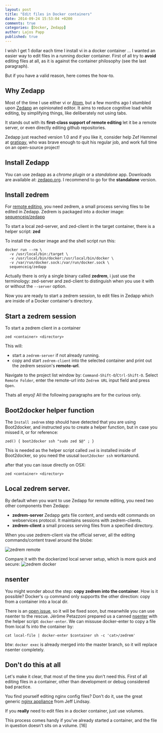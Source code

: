 ```yaml
---
layout: post
title: "Edit files in Docker containers"
date: 2014-09-24 15:53:04 +0200
comments: true
categories: [Docker, Zedapp]
author: Lajos Papp
published: true
---
```


I wish I get 1 dollar each time I install vi in a docker container ... I wanted
an easier way to edit files in a running docker container. First of all try to
**avoid** editing files at all, as it is against the container philosophy
(see the last paragraph).

But if you have a valid reason, here comes the how-to.

## Why Zedapp

Most of the time I use either vi or [Atom](https://atom.io/), but a few months
ago I stumbled upon [Zedapp](http://zedapp.org/) an opinionated editor. It aims to
reduce cognitive load while editing, by simplifying things, like deliberately
not using tabs.

It stands out with its **first-class support of remote editing** let it be a
remote server, or even directly editing github repositories.

Zedapp just reached version 1.0 and if you like it, consider help Zef Hemmel
at [gratipay](https://gratipay.com/zefhemel/), who was brave enough to quit his
regular job, and work full time on an open-source project!

## Install Zedapp

You can use zedapp as a *chrome plugin* or a *standalone* app. Downloads are
available at: [zedapp.org](http://zedapp.org/download/). I recommend to
go for the **standalone** version.

<!-- more -->

## Install zedrem

For [remote editing](http://zedapp.org/features/edit-remote-files/),
you need zedrem, a small process serving files to be edited in Zedapp.
Zedrem is packaged into a docker image:
[sequenceiq/zedapp](https://github.com/sequenceiq/docker-zedapp)

To start a local zed-server, and zed-client in the target container, there
is a helper script: **zed**

To install the docker image and the shell script run this:
```
docker run --rm \
  -v /usr/local/bin:/target \
  -v /usr/local/bin/docker:/usr/local/bin/docker \
  -v /var/run/docker.sock:/var/run/docker.sock \
  sequenceiq/zedapp
```

Actually there is only a single binary called **zedrem**, i just use the
terminology: zed-server and zed-client to
distinguish when you use it with or without the `--server` option.

Now you are ready to start a zedrem session, to edit files in Zedapp which are
inside of a Docker container's directory.

## Start a zedrem session

To start a zedrem client in a container
```
zed <container> <directory>
```

This will:
- start a `zedrem-server` if not already running.
- copy and start `zedrem-client` into the selected container and print out
  the zedrem session's **remote-url**.

Navigate to the project list window by: `Command-Shift-O`/`Ctrl-Shift-O`. Select
 `Remote Folder`, enter the remote-url into `Zedrem URL` input field and press
 `Open`.

Thats all enyoj! All the following paragraphs are for the curious only.

## Boot2docker helper function

The `Install zedrem` step should have detected that you are using Boot2docker,
and instructed you to create a helper function, but in case you missed it, or
for reference:

```
zed() { boot2docker ssh "sudo zed $@" ; }
```
This is needed as the helper script called `zed` is installed inside of
Boot2docker, so you need the ususal `boot2docker ssh` workaround.

after that you can issue directly on OSX:
```
zed <container> <directory>
```

## Local zedrem server.

By default when you want to use Zedapp for remote editing, you need two
other components then Zedapp:

- **zedrem-server** Zedapp gets file content, and sends edit commands
on webservices protocol. It maintains sessions with zedrem-clients.
- **zedrem-client** a small process serving files from a specified directory.

When you use zedrem-client via the official server, all the editing commands/content
travel around the blobe:

![zedrem remote](https://raw.githubusercontent.com/sequenceiq/docker-zedapp/master/images/zed-remote.png)

Compare it with the dockerized local server setup, which is more quick and
secure:
![zedrem docker](https://raw.githubusercontent.com/sequenceiq/docker-zedapp/master/images/zed-docker.png)

## nsenter

You might wonder about the step: **copy zedrem into the container**. How is it
possible? Docker's `cp` command only supportts the other direction: copy from a
container into a local dir.

There is an [open issue](https://github.com/docker/docker/issues/5846), so it
will be fixed soon, but meanwhile you can use nsenter to the rescue. Jérôme
Petazzoni prepared us a canned [nsenter](https://github.com/jpetazzo/nsenter)
with the helper script: `docker-enter`. We can missuse docker-enter to copy
a file from local fs into the container by:

```
cat local-file | docker-enter $container sh -c 'cat>/zedrem'
```

btw: `docker exec` is already merged into the master branch, so it will replace
nsenter completely.

## Don't do this at all

Let's make it clear, that most of the time you don't need this.
First of all editing files in a container, other than development or debug
considered bad practice.

You find yourself editing nginx config files? Don't do it, use the great generic
[nginx appliance](https://github.com/progrium/nginx-appliance) from Jeff Lindsay.

If you **really** need to edit files in a docker container, just use volumes.

This process comes handy if you've already started a container, and the file in
question doesn't sits on a volume. [16]
